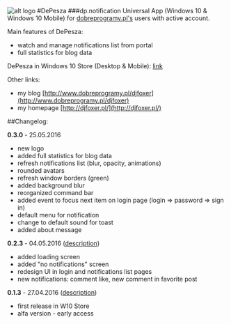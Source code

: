 ![alt logo](http://djfoxer.pl/DePesza/depeszalogo3.png)
#DePesza 
###dp.notification
Universal App (Windows 10 &amp; Windows 10 Mobile) for [dobreprogramy.pl's](http://www.dobreprogramy.pl/) users with active account.

Main features of DePesza:
- watch and manage notifications list from portal
- full statistics for blog data

DePesza in Windows 10 Store (Desktop & Mobile): [link](https://www.microsoft.com/pl-pl/store/apps/depesza/9nblggh4nvs2)

Other links: 
* my blog [http://www.dobreprogramy.pl/djfoxer](http://www.dobreprogramy.pl/djfoxer)
* my homepage [http://djfoxer.pl/](http://djfoxer.pl/)


##Changelog:

**0.3.0** - 25.05.2016
- new logo
- added full statistics for blog data
- refresh notifications list (blur, opacity, animations)
- rounded avatars
- refresh window borders (green)
- added background blur
- reorganized command bar
- added event to focus next item on login page (login => password => sign in)
- default menu for notification
- change to default sound for toast
- added about message

**0.2.3** - 04.05.2016 ([description](http://www.dobreprogramy.pl/djfoxer/DePesza-aktualizacja-i-nowe-pomysly,72802.html))
* added loading screen
* added "no notifications" screen
* redesign UI in login and notifications list pages
* new notifications: comment like, new comment in favorite post

**0.1.3** - 27.04.2016 ([description](http://www.dobreprogramy.pl/djfoxer/DePesza-portalowa-aplikacja-juz-w-markecie-Windows-10,72628.html))
* first release in W10 Store
* alfa version - early access

